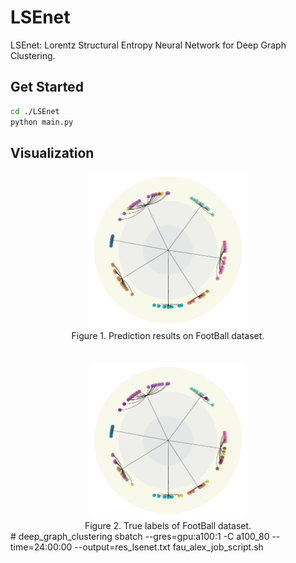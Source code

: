 # LSEnet

LSEnet: Lorentz Structural Entropy Neural Network for Deep Graph Clustering.

## Get Started

```bash
cd ./LSEnet
python main.py
```

## Visualization

<div align=center>
<img src="./images/FootBall_pred.png" width=50% alt="football" title="FootBall" >
</div>
<div align=center>
Figure 1. Prediction results on FootBall dataset.
</div>
<br><br>
<div align=center>
<img src="./images/FootBall_true.png" width=50% alt="football" title="FootBall">
</div>
<div align=center>
Figure 2. True labels of FootBall dataset.
</div>
# deep_graph_clustering
sbatch --gres=gpu:a100:1 -C a100_80 --time=24:00:00 --output=res_lsenet.txt fau_alex_job_script.sh

